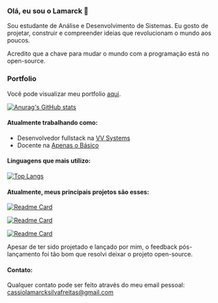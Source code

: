 ### Olá, eu sou o Lamarck 👋

Sou estudante de Análise e Desenvolvimento de Sistemas. 
Eu gosto de projetar, construir e compreender ideias que revolucionam o mundo aos poucos.  


Acredito que a chave para mudar o mundo com a programação está no open-source.  

### Portfolio
Você pode visualizar meu portfolio [aqui](https://lamarcke.github.io).

[![Anurag's GitHub stats](https://github-readme-stats.vercel.app/api?username=Lamarcke&show_icons=true&locale=pt-br)](https://github.com/anuraghazra/github-readme-stats)

#### Atualmente trabalhando como:
- Desenvolvedor fullstack na [VV Systems](https://www.linkedin.com/company/vv-systems/)
- Docente na [Apenas o Básico](https://www.linkedin.com/company/apenas-o-b%C3%A1sico/)

#### Linguagens que mais utilizo:
[![Top Langs](https://github-readme-stats.vercel.app/api/top-langs/?username=Lamarcke&locale=pt-br)](https://github.com/anuraghazra/github-readme-stats)

#### Atualmente, meus principais projetos são esses:  
[![Readme Card](https://github-readme-stats.vercel.app/api/pin/?username=bibliomar&repo=bibliomar-react&locale=pt-br)](https://github.com/bibliomar/bibliomar-client)  

[![Readme Card](https://github-readme-stats.vercel.app/api/pin/?username=bibliomar&repo=bibliomar-server&locale=pt-br)](https://github.com/bibliomar/bibliomar-server)  

[![Readme Card](https://github-readme-stats.vercel.app/api/pin/?username=bibliomar&repo=bibliomar-scrapper&locale=pt-br)](https://github.com/bibliomar/bibliomar-scrapper)  

Apesar de ter sido projetado e lançado por mim, o feedback pós-lançamento foi tão bom que resolvi deixar o projeto open-source.  

#### Contato:
Qualquer contato pode ser feito através do meu email pessoal: cassiolamarcksilvafreitas@gmail.com  
